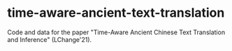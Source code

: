 # time-aware-ancient-text-translation
Code and data for the paper "Time-Aware Ancient Chinese Text Translation and Inference" (LChange'21).
